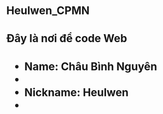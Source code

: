 # Heulwen_CPMN

<h1>Đây là nơi để code Web<h1/>
<ul>
  <li>Name: Châu Bình Nguyên<li/>
  <li>Nickname: Heulwen<li/>
<ul/>
